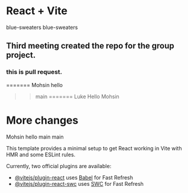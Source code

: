 # React + Vite

blue-sweaters
blue-sweaters
## Third meeting created the repo for the group project.

### this is pull request.
=======
Mohsin hello
>> main
=======
 Luke
Hello Mohsin

More changes
=======
Mohsin hello
 main
 main

This template provides a minimal setup to get React working in Vite with HMR and some ESLint rules.

Currently, two official plugins are available:

- [@vitejs/plugin-react](https://github.com/vitejs/vite-plugin-react/blob/main/packages/plugin-react/README.md) uses [Babel](https://babeljs.io/) for Fast Refresh
- [@vitejs/plugin-react-swc](https://github.com/vitejs/vite-plugin-react-swc) uses [SWC](https://swc.rs/) for Fast Refresh
